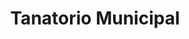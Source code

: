 ---
title: "Tanatorio Municipal"
url: /monreal-del-campo/tanatorio-municipal/
shop: Bestattungen
---